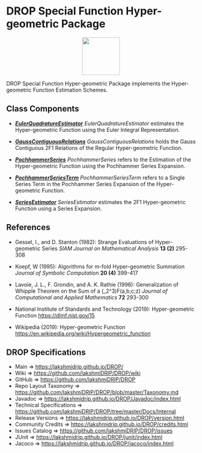 # DROP Special Function Hyper-geometric Package

<p align="center"><img src="https://github.com/lakshmiDRIP/DROP/blob/master/DRIP_Logo.gif?raw=true" width="100"></p>

DROP Special Function Hyper-geometric Package implements the Hyper-geometric Function Estimation Schemes.


## Class Components

 * [***EulerQuadratureEstimator***](https://github.com/lakshmiDRIP/DROP/tree/master/src/main/java/org/drip/specialfunction/hankel/EulerQuadratureEstimator.java)
 <i>EulerQuadratureEstimator</i> estimates the Hyper-geometric Function using the Euler Integral Representation.

 * [***GaussContiguousRelations***](https://github.com/lakshmiDRIP/DROP/tree/master/src/main/java/org/drip/specialfunction/hankel/GaussContiguousRelations.java)
 <i>GaussContiguousRelations</i> holds the Gauss Contiguous 2F1 Relations of the Regular Hyper-geometric Function.

 * [***PochhammerSeries***](https://github.com/lakshmiDRIP/DROP/tree/master/src/main/java/org/drip/specialfunction/hankel/PochhammerSeries.java)
 <i>PochhammerSeries</i> refers to the Estimation of the Hyper-geometric Function using the Pochhammer Series Expansion.

 * [***PochhammerSeriesTerm***](https://github.com/lakshmiDRIP/DROP/tree/master/src/main/java/org/drip/specialfunction/hankel/PochhammerSeriesTerm.java)
 <i>PochhammerSeriesTerm</i> refers to a Single Series Term in the Pochhammer Series Expansion of the Hyper-geometric Function.

 * [***SeriesEstimator***](https://github.com/lakshmiDRIP/DROP/tree/master/src/main/java/org/drip/specialfunction/hankel/SeriesEstimator.java)
 <i>SeriesEstimator</i> estimates the 2F1 Hyper-geometric Function using a Series Expansion.


## References

 * Gessel, I., and D. Stanton (1982): Strange Evaluations of Hyper-geometric Series <i>SIAM Journal on Mathematical Analysis</i> <b>13 (2)</b> 295-308

 * Koepf, W (1995): Algorithms for m-fold Hyper-geometric Summation <i>Journal of Symbolic Computation</i> <b>20 (4)</b> 399-417

 * Lavoie, J. L., F. Grondin, and A. K. Rathie (1996): Generalization of Whipple Theorem on the Sum of a (_2^3)F(a,b;c;z) <i>Journal of Computational and Applied Mathematics</i> <b>72</b> 293-300

 * National Institute of Standards and Technology (2019): Hyper-geometric Function https://dlmf.nist.gov/15

 * Wikipedia (2019): Hyper-geometric Function https://en.wikipedia.org/wiki/Hypergeometric_function


## DROP Specifications

 * Main                     => https://lakshmidrip.github.io/DROP/
 * Wiki                     => https://github.com/lakshmiDRIP/DROP/wiki
 * GitHub                   => https://github.com/lakshmiDRIP/DROP
 * Repo Layout Taxonomy     => https://github.com/lakshmiDRIP/DROP/blob/master/Taxonomy.md
 * Javadoc                  => https://lakshmidrip.github.io/DROP/Javadoc/index.html
 * Technical Specifications => https://github.com/lakshmiDRIP/DROP/tree/master/Docs/Internal
 * Release Versions         => https://lakshmidrip.github.io/DROP/version.html
 * Community Credits        => https://lakshmidrip.github.io/DROP/credits.html
 * Issues Catalog           => https://github.com/lakshmiDRIP/DROP/issues
 * JUnit                    => https://lakshmidrip.github.io/DROP/junit/index.html
 * Jacoco                   => https://lakshmidrip.github.io/DROP/jacoco/index.html
